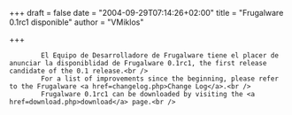 
+++
draft = false
date = "2004-09-29T07:14:26+02:00"
title = "Frugalware 0.1rc1 disponible"
author = "VMiklos"

+++

            El Equipo de Desarrolladore de Frugalware tiene el placer de anunciar la disponiblidad de Frugalware 0.1rc1, the first release candidate of the 0.1 release.<br />
            For a list of improvements since the beginning, please refer to the Frugalware <a href=changelog.php>Change Log</a>.<br />
            Frugalware 0.1rc1 can be downloaded by visiting the <a href=download.php>download</a> page.<br />
            
        